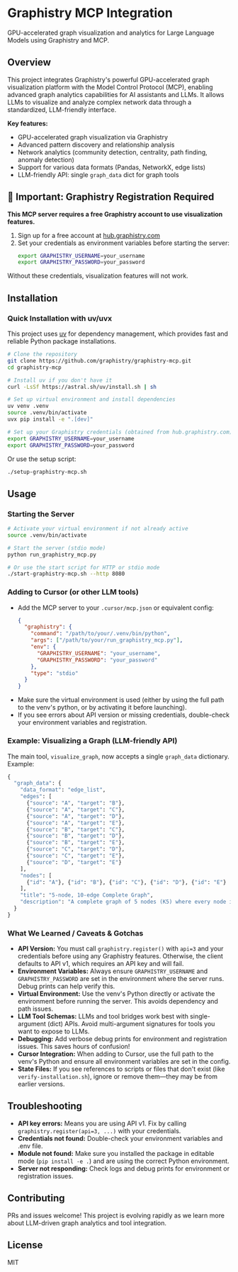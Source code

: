 # Graphistry MCP Integration

GPU-accelerated graph visualization and analytics for Large Language Models using Graphistry and MCP.

## Overview

This project integrates Graphistry's powerful GPU-accelerated graph visualization platform with the Model Control Protocol (MCP), enabling advanced graph analytics capabilities for AI assistants and LLMs. It allows LLMs to visualize and analyze complex network data through a standardized, LLM-friendly interface.

**Key features:**
- GPU-accelerated graph visualization via Graphistry
- Advanced pattern discovery and relationship analysis
- Network analytics (community detection, centrality, path finding, anomaly detection)
- Support for various data formats (Pandas, NetworkX, edge lists)
- LLM-friendly API: single `graph_data` dict for graph tools

## 🚨 Important: Graphistry Registration Required

**This MCP server requires a free Graphistry account to use visualization features.**

1. Sign up for a free account at [hub.graphistry.com](https://hub.graphistry.com)
2. Set your credentials as environment variables before starting the server:
   ```bash
   export GRAPHISTRY_USERNAME=your_username
   export GRAPHISTRY_PASSWORD=your_password
   ```

Without these credentials, visualization features will not work.

## Installation

### Quick Installation with uv/uvx

This project uses [uv](https://astral.sh/uv) for dependency management, which provides fast and reliable Python package installations.

```bash
# Clone the repository
git clone https://github.com/graphistry/graphistry-mcp.git
cd graphistry-mcp

# Install uv if you don't have it
curl -LsSf https://astral.sh/uv/install.sh | sh

# Set up virtual environment and install dependencies
uv venv .venv
source .venv/bin/activate
uvx pip install -e ".[dev]"

# Set up your Graphistry credentials (obtained from hub.graphistry.com)
export GRAPHISTRY_USERNAME=your_username
export GRAPHISTRY_PASSWORD=your_password
```

Or use the setup script:

```bash
./setup-graphistry-mcp.sh
```

## Usage

### Starting the Server

```bash
# Activate your virtual environment if not already active
source .venv/bin/activate

# Start the server (stdio mode)
python run_graphistry_mcp.py

# Or use the start script for HTTP or stdio mode
./start-graphistry-mcp.sh --http 8080
```

### Adding to Cursor (or other LLM tools)

- Add the MCP server to your `.cursor/mcp.json` or equivalent config:
  ```json
  {
    "graphistry": {
      "command": "/path/to/your/.venv/bin/python",
      "args": ["/path/to/your/run_graphistry_mcp.py"],
      "env": {
        "GRAPHISTRY_USERNAME": "your_username",
        "GRAPHISTRY_PASSWORD": "your_password"
      },
      "type": "stdio"
    }
  }
  ```
- Make sure the virtual environment is used (either by using the full path to the venv's python, or by activating it before launching).
- If you see errors about API version or missing credentials, double-check your environment variables and registration.

### Example: Visualizing a Graph (LLM-friendly API)

The main tool, `visualize_graph`, now accepts a single `graph_data` dictionary. Example:

```python
{
  "graph_data": {
    "data_format": "edge_list",
    "edges": [
      {"source": "A", "target": "B"},
      {"source": "A", "target": "C"},
      {"source": "A", "target": "D"},
      {"source": "A", "target": "E"},
      {"source": "B", "target": "C"},
      {"source": "B", "target": "D"},
      {"source": "B", "target": "E"},
      {"source": "C", "target": "D"},
      {"source": "C", "target": "E"},
      {"source": "D", "target": "E"}
    ],
    "nodes": [
      {"id": "A"}, {"id": "B"}, {"id": "C"}, {"id": "D"}, {"id": "E"}
    ],
    "title": "5-node, 10-edge Complete Graph",
    "description": "A complete graph of 5 nodes (K5) where every node is connected to every other node."
  }
}
```

### What We Learned / Caveats & Gotchas

- **API Version:** You must call `graphistry.register()` with `api=3` and your credentials before using any Graphistry features. Otherwise, the client defaults to API v1, which requires an API key and will fail.
- **Environment Variables:** Always ensure `GRAPHISTRY_USERNAME` and `GRAPHISTRY_PASSWORD` are set in the environment where the server runs. Debug prints can help verify this.
- **Virtual Environment:** Use the venv's Python directly or activate the environment before running the server. This avoids dependency and path issues.
- **LLM Tool Schemas:** LLMs and tool bridges work best with single-argument (dict) APIs. Avoid multi-argument signatures for tools you want to expose to LLMs.
- **Debugging:** Add verbose debug prints for environment and registration issues. This saves hours of confusion!
- **Cursor Integration:** When adding to Cursor, use the full path to the venv's Python and ensure all environment variables are set in the config.
- **State Files:** If you see references to scripts or files that don't exist (like `verify-installation.sh`), ignore or remove them—they may be from earlier versions.

## Troubleshooting

- **API key errors:** Means you are using API v1. Fix by calling `graphistry.register(api=3, ...)` with your credentials.
- **Credentials not found:** Double-check your environment variables and .env file.
- **Module not found:** Make sure you installed the package in editable mode (`pip install -e .`) and are using the correct Python environment.
- **Server not responding:** Check logs and debug prints for environment or registration issues.

## Contributing

PRs and issues welcome! This project is evolving rapidly as we learn more about LLM-driven graph analytics and tool integration.

## License

MIT